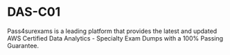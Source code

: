 # DAS-C01
Pass4surexams is a leading platform that provides the latest and updated AWS Certified Data Analytics - Specialty Exam Dumps with a 100% Passing Guarantee.
